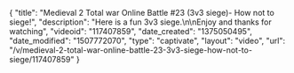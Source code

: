 {
    "title": "Medieval 2 Total war Online Battle #23 (3v3 siege)- How not to siege!",
    "description": "Here is a fun 3v3 siege.\n\nEnjoy and thanks for watching",
    "videoid": "117407859",
    "date_created": "1375050495",
    "date_modified": "1507772070",
    "type": "captivate",
    "layout": "video",
    "url": "\/v\/medieval-2-total-war-online-battle-23-3v3-siege-how-not-to-siege\/117407859"
}